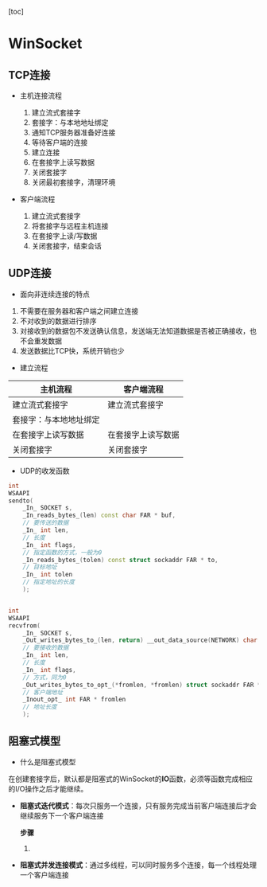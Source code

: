 [toc]

# WinSocket

## TCP连接

* 主机连接流程
  1. 建立流式套接字
  2. 套接字：与本地地址绑定
  3. 通知TCP服务器准备好连接
  4. 等待客户端的连接
  5. 建立连接
  6. 在套接字上读写数据
  7. 关闭套接字
  8. 关闭最初套接字，清理环境

* 客户端流程
   1. 建立流式套接字
   2. 将套接字与远程主机连接
   3. 在套接字上读/写数据
   4. 关闭套接字，结束会话

## UDP连接

* 面向非连续连接的特点

1. 不需要在服务器和客户端之间建立连接
2. 不对收到的数据进行排序
3. 对接收到的数据包不发送确认信息，发送端无法知道数据是否被正确接收，也不会重发数据
4. 发送数据比TCP快，系统开销也少

* 建立流程

| 主机流程               | 客户端流程         |
| ---------------------- | ------------------ |
| 建立流式套接字         | 建立流式套接字     |
| 套接字：与本地地址绑定 |                    |
| 在套接字上读写数据     | 在套接字上读写数据 |
| 关闭套接字             | 关闭套接字         |

* UDP的收发函数

```cpp
int
WSAAPI
sendto(
    _In_ SOCKET s,
    _In_reads_bytes_(len) const char FAR * buf,
    // 要传送的数据
    _In_ int len,
    // 长度
    _In_ int flags,
    // 指定函数的方式，一般为0
    _In_reads_bytes_(tolen) const struct sockaddr FAR * to,
    // 目标地址
    _In_ int tolen
    // 指定地址的长度
    );


int
WSAAPI
recvfrom(
    _In_ SOCKET s,
    _Out_writes_bytes_to_(len, return) __out_data_source(NETWORK) char FAR * buf,
    // 要接收的数据
    _In_ int len,
    // 长度
    _In_ int flags,
    // 方式，同为0
    _Out_writes_bytes_to_opt_(*fromlen, *fromlen) struct sockaddr FAR * from,
    // 客户端地址
    _Inout_opt_ int FAR * fromlen
    // 地址长度
    );
```



## 阻塞式模型

* 什么是阻塞式模型

在创建套接字后，默认都是阻塞式的WinSocket的**IO**函数，必须等函数完成相应的I/O操作之后才能继续。

* **阻塞式迭代模式**：每次只服务一个连接，只有服务完成当前客户端连接后才会继续服务下一个客户端连接

  **步骤**

  1. 

* **阻塞式并发连接模式**：通过多线程，可以同时服务多个连接，每一个线程处理一个客户端连接